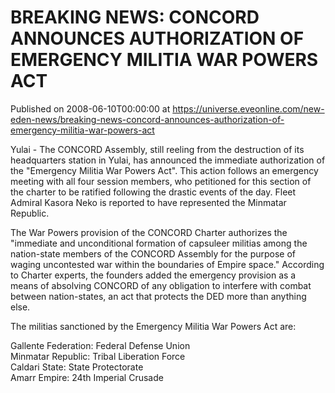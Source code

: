 # BREAKING NEWS: CONCORD ANNOUNCES AUTHORIZATION OF EMERGENCY MILITIA WAR POWERS ACT
Published on 2008-06-10T00:00:00 at https://universe.eveonline.com/new-eden-news/breaking-news-concord-announces-authorization-of-emergency-militia-war-powers-act

Yulai - The CONCORD Assembly, still reeling from the destruction of its headquarters station in Yulai, has announced the immediate authorization of the "Emergency Militia War Powers Act". This action follows an emergency meeting with all four session members, who petitioned for this section of the charter to be ratified following the drastic events of the day. Fleet Admiral Kasora Neko is reported to have represented the Minmatar Republic. 

The War Powers provision of the CONCORD Charter authorizes the "immediate and unconditional formation of capsuleer militias among the nation-state members of the CONCORD Assembly for the purpose of waging uncontested war within the boundaries of Empire space." According to Charter experts, the founders added the emergency provision as a means of absolving CONCORD of any obligation to interfere with combat between nation-states, an act that protects the DED more than anything else. 

The militias sanctioned by the Emergency Militia War Powers Act are: 

Gallente Federation: Federal Defense Union   
Minmatar Republic: Tribal Liberation Force   
Caldari State: State Protectorate   
Amarr Empire: 24th Imperial Crusade

